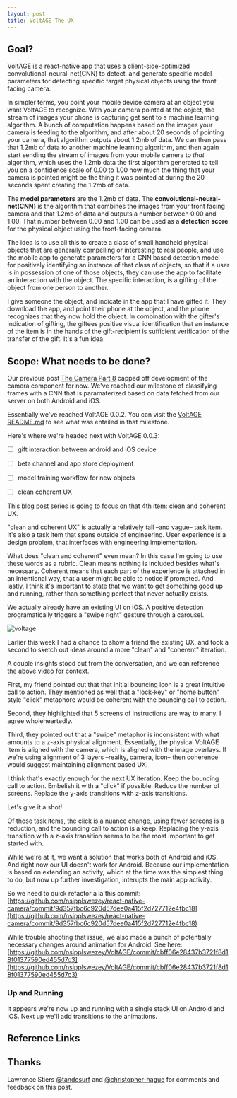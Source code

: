 ```yaml
---
layout: post
title: VoltAGE The UX
---
```



## Goal?
VoltAGE is a react-native app that uses a client-side-optimized convolutional-neural-net(CNN) to detect, and generate specific model parameters for detecting specific target physical objects using the front facing camera. 

In simpler terms, you point your mobile device camera at an object you want VoltAGE to recognize. With your camera pointed at the object, the stream of images your phone is capturing get sent to a machine learning algorithm. A bunch of computation happens based on the images your camera is feeding to the algorithm, and after about 20 seconds of pointing your camera, that algorithm outputs about 1.2mb of data. We can then pass that 1.2mb of data to another machine learning algorithm, and then again start sending the stream of images from your mobile camera to *that* algorithm, which uses the 1.2mb data the first algorithm generated to tell you on a confidence scale of 0.00 to 1.00 how much the thing that your camera is pointed might be the thing it was pointed at during the 20 seconds spent creating the 1.2mb of data. 

The **model parameters** are the 1.2mb of data. The **convolutional-neural-net(CNN)** is the algorithm that combines the images from your front facing camera and that 1.2mb of data and outputs a number between 0.00 and 1.00. That number between 0.00 and 1.00 can be used as a **detection score** for the physical object using the front-facing camera.

The idea is to use all this to create a class of small handheld physical objects that are generally compelling or interesting to real people, and use the mobile app to generate parameters for a CNN based detection model for positively identifying an instance of that class of objects, so that if a user is in possession of one of those objects, they can use the app to facilitate an interaction with the object. The specific interaction, is a gifting of the object from one person to another.

I give someone the object, and indicate in the app that I have gifted it. They download the app, and point their phone at the object, and the phone recognizes that they now hold the object. In combination with the gifter's indication of gifting, the  giftees positive visual identification that an instance of the item is in the hands of the gift-recipient is sufficient verification of the transfer of the gift. It's a fun idea.

## Scope: What needs to be done?

Our previous post [The Camera Part 8](https://nsipplswezey.github.io/2018/01/08/VoltAGE-The-Camera-Pt.-8.html) capped off development of the camera component for now. We've reached our milestone of classifying frames with a CNN that is paramaterized based on data fetched from our server on both Android and iOS.

Essentially we've reached VoltAGE 0.0.2. You can visit the [VoltAGE README.md](https://github.com/nsipplswezey/VoltAGE/blob/master/README.md) to see what was entailed in that milestone.

Here's where we're headed next with VoltAGE 0.0.3:

- [ ] gift interaction between android and iOS device

- [ ] beta channel and app store deployment

- [ ] model training workflow for new objects

- [ ] clean coherent UX

This blog post series is going to focus on that 4th item: clean and coherent UX.

"clean and coherent UX" is actually a relatively tall –and vague– task item. It's also a task item that spans outside of engineering. User experience is a design problem, that interfaces with engineering implementation.

What does "clean and coherent" even mean? In this case I'm going to use these words as a rubric. Clean means nothing is included besides what's necessary. Coherent means that each part of the experience is attached in an intentional way, that a user might be able to notice if prompted. And lastly, I think it's important to state that we want to get something good up and running, rather than something perfect that never actually exists.

We actually already have an existing UI on iOS. A positive detection programatically triggers a "swipe right" gesture through a carousel.

![voltage](https://user-images.githubusercontent.com/7946707/32696574-70902de6-c730-11e7-8027-b840e8bc7860.gif)

Earlier this week I had a chance to show a friend the existing UX, and took a second to sketch out ideas around a more "clean" and "coherent" iteration.

A couple insights stood out from the conversation, and we can reference the above video for context.

First, my friend pointed out that that initial bouncing icon is a great intuitive call to action. They mentioned as well that a "lock-key" or "home button" style "click" metaphore would be coherent with the bouncing call to action.

Second, they highlighted that 5 screens of instructions are way to many. I agree wholeheartedly.

Third, they pointed out that a "swipe" metaphor is inconsistent with what amounts to a z-axis physical alignment. Essentially, the physical VoltAGE item is aligned with the camera, which is aligned with the image overlays. If we're using alignment of 3 layers –reality, camera, icon– then coherence would suggest maintaining alignment based UX.

I think that's exactly enough for the next UX iteration. Keep the bouncing call to action. Embelish it with a "click" if possible. Reduce the number of screens. Replace the y-axis transitions with z-axis transitions.

Let's give it a shot!

Of those task items, the click is a nuance change, using fewer screens is a reduction, and the bouncing call to action is a keep. Replacing the y-axis transition with a z-axis transition seems to be the most important to get started with.

While we're at it, we want a solution that works both of Android and iOS. And right now our UI doesn't work for Android. Because our implementation is based on extending an activity, which at the time was the simplest thing to do, but now up further investigation, interupts the main app activity.

So we need to quick refactor a la this commit: [https://github.com/nsipplswezey/react-native-camera/commit/9d357fbc6c920d57dee0a415f2d727712e4fbc18](https://github.com/nsipplswezey/react-native-camera/commit/9d357fbc6c920d57dee0a415f2d727712e4fbc18)

While trouble shooting that issue, we also made a bunch of potentially necessary changes around animation for Android. See here: [https://github.com/nsipplswezey/VoltAGE/commit/cbff06e28437b3721f8d18f01377590ed455d7c3](https://github.com/nsipplswezey/VoltAGE/commit/cbff06e28437b3721f8d18f01377590ed455d7c3)

### Up and Running

It appears we're now up and running with a single stack UI on Android and iOS. Next up we'll add transitions to the animations.


## Reference Links


## **Thanks** 
Lawrence Stiers [@tandcsurf](https://github.com/tandcsurf) and [@christopher-hague](https://github.com/christopher-hague) for comments and feedback on this post.


